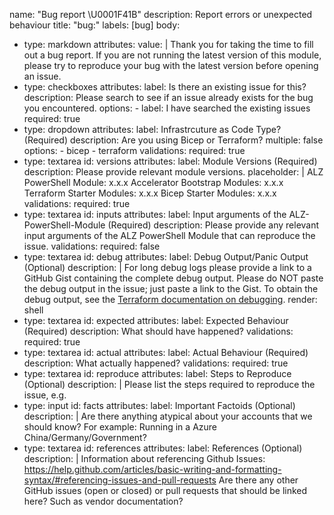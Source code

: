 name: "Bug report \U0001F41B"
description: Report errors or unexpected behaviour
title: "bug:"
labels: [bug]
body:
  - type: markdown
    attributes:
      value: |
        Thank you for taking the time to fill out a bug report.
        If you are not running the latest version of this module, please try to reproduce your bug with the latest version before opening an issue.
  - type: checkboxes
    attributes:
      label: Is there an existing issue for this?
      description: Please search to see if an issue already exists for the bug you encountered.
      options:
        - label: I have searched the existing issues
          required: true
  - type: dropdown
    attributes:
      label: Infrastrcuture as Code Type? (Required)
      description: Are you using Bicep or Terraform?
      multiple: false
      options:
        - bicep
        - terraform
    validations:
      required: true
  - type: textarea
    id: versions
    attributes:
      label: Module Versions (Required)
      description: Please provide relevant module versions.
      placeholder: |
        ALZ PowerShell Module: x.x.x
        Accelerator Bootstrap Modules: x.x.x
        Terraform Starter Modules: x.x.x
        Bicep Starter Modules: x.x.x
    validations:
      required: true
  - type: textarea
    id: inputs
    attributes:
      label: Input arguments of the ALZ-PowerShell-Module (Required)
      description: Please provide any relevant input arguments of the ALZ PowerShell Module that can reproduce the issue. 
    validations:
      required: false
  - type: textarea
    id: debug
    attributes:
      label: Debug Output/Panic Output (Optional)
      description: |
        For long debug logs please provide a link to a GitHub Gist containing the complete debug output. Please do NOT paste the debug output in the issue; just paste a link to the Gist.
        To obtain the debug output, see the [Terraform documentation on debugging](https://www.terraform.io/docs/internals/debugging.html).
      render: shell
  - type: textarea
    id: expected
    attributes:
      label: Expected Behaviour (Required)
      description: What should have happened?
    validations:
      required: true
  - type: textarea
    id: actual
    attributes:
      label: Actual Behaviour (Required)
      description: What actually happened?
    validations:
      required: true
  - type: textarea
    id: reproduce
    attributes:
      label: Steps to Reproduce (Optional)
      description: |
        Please list the steps required to reproduce the issue, e.g.
  - type: input
    id: facts
    attributes:
      label: Important Factoids (Optional)
      description: |
        Are there anything atypical about your accounts that we should know? For example: Running in a Azure China/Germany/Government?
  - type: textarea
    id: references
    attributes:
      label: References (Optional)
      description: |
        Information about referencing Github Issues: https://help.github.com/articles/basic-writing-and-formatting-syntax/#referencing-issues-and-pull-requests
        Are there any other GitHub issues (open or closed) or pull requests that should be linked here? Such as vendor documentation?
